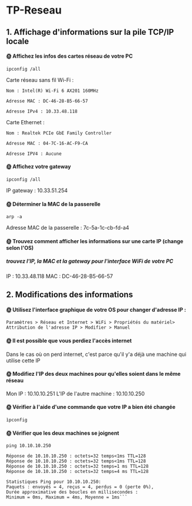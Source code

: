 # TP-Reseau

## 1. Affichage d'informations sur la pile TCP/IP locale

#### 🌞 Affichez les infos des cartes réseau de votre PC

```ipconfig /all```

Carte réseau sans fil Wi-Fi :

    Nom : Intel(R) Wi-Fi 6 AX201 160MHz

    Adresse MAC : DC-46-28-B5-66-57

    Adresse IPv4 : 10.33.48.118

Carte Ethernet : 

    Nom : Realtek PCIe GbE Family Controller

    Adresse MAC : 04-7C-16-AC-F9-CA

    Adresse IPV4 : Aucune

#### 🌞 Affichez votre gateway

```ipconfig /all```

IP gateway : 10.33.51.254

#### 🌞 Déterminer la MAC de la passerelle

```arp -a```

Adresse MAC de la passerelle : 7c-5a-1c-cb-fd-a4

#### 🌞 Trouvez comment afficher les informations sur une carte IP (change selon l'OS)

##### trouvez l'IP, la MAC et la gateway pour l'interface WiFi de votre PC

IP : 10.33.48.118
MAC : DC-46-28-B5-66-57

## 2. Modifications des informations

#### 🌞 Utilisez l'interface graphique de votre OS pour changer d'adresse IP :

```Paramètres > Réseau et Internet > WiFi > Propriétés du matériel> Attribution de l'adresse IP > Modifier > Manuel```

#### 🌞 Il est possible que vous perdiez l'accès internet

Dans le cas où on perd internet, c'est parce qu'il y'a déjà une machine qui utilise cette IP 

#### 🌞 Modifiez l'IP des deux machines pour qu'elles soient dans le même réseau

Mon IP : 10.10.10.251
L'IP de l'autre machine : 10.10.10.250

#### 🌞 Vérifier à l'aide d'une commande que votre IP a bien été changée

```ìpconfig```

#### 🌞 Vérifier que les deux machines se joignent

```ping 10.10.10.250```

    Réponse de 10.10.10.250 : octets=32 temps<1ms TTL=128
    Réponse de 10.10.10.250 : octets=32 temps<1ms TTL=128
    Réponse de 10.10.10.250 : octets=32 temps=1 ms TTL=128
    Réponse de 10.10.10.250 : octets=32 temps=4 ms TTL=128

    Statistiques Ping pour 10.10.10.250:
    Paquets : envoyés = 4, reçus = 4, perdus = 0 (perte 0%),
    Durée approximative des boucles en millisecondes :
    Minimum = 0ms, Maximum = 4ms, Moyenne = 1ms```